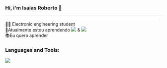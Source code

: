 ### Hi, i'm Isaias Roberto 👋 <hr>

👨‍💻 Electronic engineering student <br>
🌱Atualmente estou aprendendo <img src = "https://img.shields.io/badge/-Bootstrap-563D7C?style=flat&logo=bootstrap&logoColor=white"> & <img src = "https://img.shields.io/badge/-JavaScript-eed718?style=flat&logo=javascript&logoColor=ffffff"> <br>
📚Eu quero aprender 

<h3 align="left">Languages and Tools:</h3>

<img src = "https://img.shields.io/badge/-CSS3 -1572B6? Style = flat & logo = css3 & logoColor = white ">



<!--
**anidio/anidio** is a ✨ _special_ ✨ repository because its `README.md` (this file) appears on your GitHub profile.

Here are some ideas to get you started:

- 🔭 I’m currently working on ...
- 🌱 I’m currently learning ...
- 👯 I’m looking to collaborate on ...
- 🤔 I’m looking for help with ...
- 💬 Ask me about ...
- 📫 How to reach me: ...
- 😄 Pronouns: ...
- ⚡ Fun fact: ...
-->
